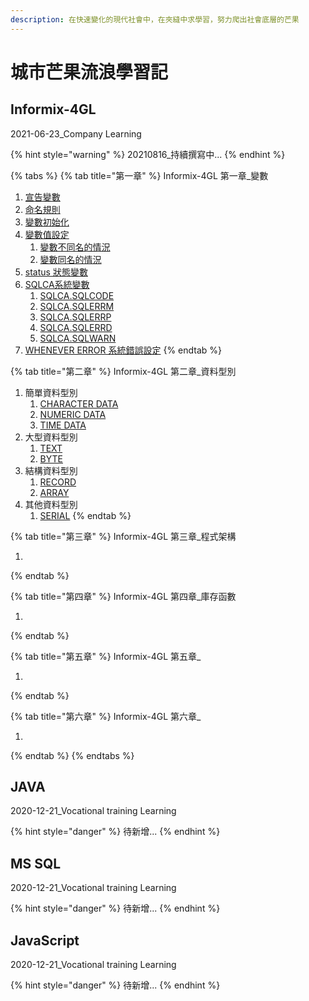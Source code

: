 ```yaml
---
description: 在快速變化的現代社會中，在夾縫中求學習，努力爬出社會底層的芒果
---
```


# 城市芒果流浪學習記

## Informix-4GL

2021-06-23\_Company Learning

{% hint style="warning" %}
20210816\_持續撰寫中...
{% endhint %}

{% tabs %}
{% tab title="第一章" %}
Informix-4GL 第一章\_變數

1. [宣告變數](programming-language/mu-ci-biao/di-yi-zhang-bian-shu/xuan-gao-bian-shu.md)&#x20;
2. [命名規則](programming-language/mu-ci-biao/di-yi-zhang-bian-shu/untitled.md)
3. [變數初始化](programming-language/mu-ci-biao/di-yi-zhang-bian-shu/bian-shu-chu-shi-hua.md)
4. [變數值設定](programming-language/mu-ci-biao/di-yi-zhang-bian-shu/bian-shu-zhi-she-ding.md)
   1. [變數不同名的情況](programming-language/mu-ci-biao/di-yi-zhang-bian-shu/bian-shu-fan-wei/bian-shu-bu-tong-ming-de-qing-kuang.md)
   2. [變數同名的情況](programming-language/mu-ci-biao/di-yi-zhang-bian-shu/bian-shu-fan-wei/bian-shu-tong-ming-de-qing-kuang.md)
5. [status 狀態變數](programming-language/mu-ci-biao/di-yi-zhang-bian-shu/status-zhuang-tai-bian-shu.md)
6. [SQLCA系統變數](programming-language/mu-ci-biao/di-yi-zhang-bian-shu/xi-tong-bian-shu/)
   1. [SQLCA.SQLCODE](programming-language/mu-ci-biao/di-yi-zhang-bian-shu/xi-tong-bian-shu/sqlca.sqlcode.md)
   2. [SQLCA.SQLERRM](programming-language/mu-ci-biao/di-yi-zhang-bian-shu/xi-tong-bian-shu/sqlca.sqlerrm.md)
   3. [SQLCA.SQLERRP](programming-language/mu-ci-biao/di-yi-zhang-bian-shu/xi-tong-bian-shu/sqlca.sqlerrp.md)
   4. [SQLCA.SQLERRD](programming-language/mu-ci-biao/di-yi-zhang-bian-shu/xi-tong-bian-shu/sqlca.sqlerrd.md)
   5. [SQLCA.SQLWARN](programming-language/mu-ci-biao/di-yi-zhang-bian-shu/xi-tong-bian-shu/sqlca.sqlwarn.md)
7. [WHENEVER ERROR 系統錯誤設定](programming-language/mu-ci-biao/di-yi-zhang-bian-shu/whenever-error-xi-tong-cuo-wu-she-ding.md)
{% endtab %}

{% tab title="第二章" %}
Informix-4GL 第二章\_資料型別

1. 簡單資料型別
   1. [CHARACTER DATA](programming-language/mu-ci-biao/di-er-zhang-zi-liao-xing-bie/jian-chan-zi-liao-xing-bie/jian-chan-zi-liao-xing-bie-char-1/)
   2. [NUMERIC DATA](programming-language/mu-ci-biao/di-er-zhang-zi-liao-xing-bie/jian-chan-zi-liao-xing-bie/jian-chan-zi-liao-xing-bie-number/)
   3. [TIME DATA](programming-language/mu-ci-biao/di-er-zhang-zi-liao-xing-bie/jian-chan-zi-liao-xing-bie/jian-chan-zi-liao-xing-bie-time/)
2. 大型資料型別
   1. [TEXT](programming-language/mu-ci-biao/di-er-zhang-zi-liao-xing-bie/da-xing-zi-liao-xing-bie/text.md)
   2. [BYTE](programming-language/mu-ci-biao/di-er-zhang-zi-liao-xing-bie/da-xing-zi-liao-xing-bie/byte.md)
3. 結構資料型別
   1. [RECORD](programming-language/mu-ci-biao/di-er-zhang-zi-liao-xing-bie/jie-gou-zi-liao-xing-bie/record.md)
   2. [ARRAY](programming-language/mu-ci-biao/di-er-zhang-zi-liao-xing-bie/jie-gou-zi-liao-xing-bie/array.md)
4. 其他資料型別
   1. [SERIAL](programming-language/mu-ci-biao/di-er-zhang-zi-liao-xing-bie/qi-ta-zi-liao-xing-bie/serial.md)
{% endtab %}

{% tab title="第三章" %}
Informix-4GL 第三章\_程式架構

1.
{% endtab %}

{% tab title="第四章" %}
Informix-4GL 第四章\_庫存函數

1.
{% endtab %}

{% tab title="第五章" %}
Informix-4GL 第五章\_

1.
{% endtab %}

{% tab title="第六章" %}
Informix-4GL 第六章\_

1.
{% endtab %}
{% endtabs %}

## JAVA

2020-12-21\_Vocational training Learning

{% hint style="danger" %}
待新增...
{% endhint %}

## MS SQL

2020-12-21\_Vocational training Learning

{% hint style="danger" %}
待新增...
{% endhint %}

## JavaScript

2020-12-21\_Vocational training Learning

{% hint style="danger" %}
待新增...
{% endhint %}

